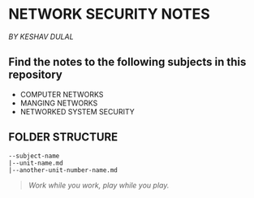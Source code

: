 # NETWORK SECURITY NOTES

_BY KESHAV DULAL_

## Find the notes to the following subjects in this repository

- COMPUTER NETWORKS
- MANGING NETWORKS
- NETWORKED SYSTEM SECURITY

## FOLDER STRUCTURE

    --subject-name
    |--unit-name.md
    |--another-unit-number-name.md

> _Work while you work, play while you play._